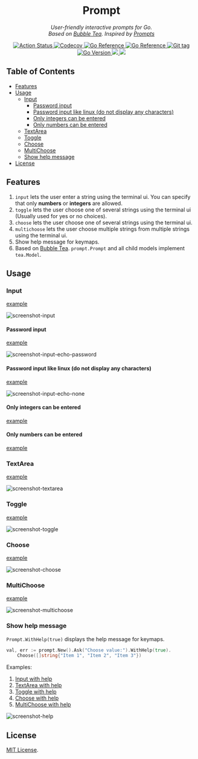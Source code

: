 <div align="center">
  <h1>Prompt</h1>
  <p>
    <i>User-friendly interactive prompts for Go.</i>
    <br />
    <i>
      Based on <a href="https://github.com/charmbracelet/bubbletea" alt="Bubble Tea">Bubble Tea</a>.
      Inspired by <a href="https://github.com/terkelg/prompts" alt="prompts">Prompts</a>
    </i>
  </p>

  <p>
    <a href="https://github.com/cqroot/prompt/actions">
      <img src="https://github.com/cqroot/prompt/workflows/test/badge.svg" alt="Action Status" />
    </a>
    <a href="https://codecov.io/gh/cqroot/prompt">
      <img src="https://codecov.io/gh/cqroot/prompt/branch/main/graph/badge.svg" alt="Codecov" />
    </a>
    <a href="https://goreportcard.com/report/github.com/cqroot/prompt">
      <img src="https://goreportcard.com/badge/github.com/cqroot/prompt" alt="Go Reference" />
    </a>
    <a href="https://pkg.go.dev/github.com/cqroot/prompt">
      <img src="https://pkg.go.dev/badge/github.com/cqroot/prompt.svg" alt="Go Reference" />
    </a>
    <a href="https://github.com/cqroot/prompt/tags">
      <img src="https://img.shields.io/github/v/tag/cqroot/prompt" alt="Git tag" />
    </a>
    <a href="https://github.com/cqroot/prompt/blob/main/go.mod">
      <img src="https://img.shields.io/github/go-mod/go-version/cqroot/prompt" alt="Go Version" />
    </a>
    <a href="https://github.com/cqroot/prompt/blob/main/LICENSE">
      <img src="https://img.shields.io/github/license/cqroot/prompt" />
    </a>
    <a href="https://github.com/cqroot/prompt/issues">
      <img src="https://img.shields.io/github/issues/cqroot/prompt" />
    </a>
  </p>
</div>

## Table of Contents

- [Features](#features)
- [Usage](#usage)
  - [Input](#input)
    - [Password input](#password-input)
    - [Password input like linux (do not display any characters)](<#password-input-like-linux-(do-not-display-any-characters)>)
    - [Only integers can be entered](#only-integers-can-be-entered)
    - [Only numbers can be entered](#only-numbers-can-be-entered)
  - [TextArea](#textarea)
  - [Toggle](#toggle)
  - [Choose](#choose)
  - [MultiChoose](#multichoose)
  - [Show help message](#show-help-message)
- [License](#license)

## Features

1. `input` lets the user enter a string using the terminal ui.
   You can specify that only **numbers** or **integers** are allowed.
2. `toggle` lets the user choose one of several strings using the terminal ui (Usually used for yes or no choices).
3. `choose` lets the user choose one of several strings using the terminal ui.
4. `multichoose` lets the user choose multiple strings from multiple strings using the terminal ui.
5. Show help message for keymaps.
6. Based on [Bubble Tea]("https://github.com/charmbracelet/bubbletea").
   `prompt.Prompt` and all child models implement `tea.Model`.

## Usage

### Input

[example](https://github.com/cqroot/prompt/blob/main/examples/input/main.go)

![screenshot-input](https://user-images.githubusercontent.com/46901748/216246350-d14074b0-0895-4a0b-890f-11c0cd725a04.gif)

#### Password input

[example](https://github.com/cqroot/prompt/blob/main/examples/input-echo-password/main.go)

![screenshot-input-echo-password](https://user-images.githubusercontent.com/46901748/218305925-37de2c0c-2d6b-419e-9448-afad7e40e1d2.gif)

#### Password input like linux (do not display any characters)

[example](https://github.com/cqroot/prompt/blob/main/examples/input-echo-none/main.go)

![screenshot-input-echo-none](https://user-images.githubusercontent.com/46901748/218305921-87e607a6-3b7f-4040-ada6-79406e65cdc7.gif)

#### Only integers can be entered

[example](https://github.com/cqroot/prompt/blob/main/examples/input-integer-only/main.go)

#### Only numbers can be entered

[example](https://github.com/cqroot/prompt/blob/main/examples/input-number-only/main.go)

### TextArea

[example](https://github.com/cqroot/prompt/blob/main/examples/textarea/main.go)

![screenshot-textarea](https://user-images.githubusercontent.com/46901748/218306061-d5f0ba9f-e6d5-43c8-ae04-88ae1cf8e758.gif)

### Toggle

[example](https://github.com/cqroot/prompt/blob/main/examples/toggle/main.go)

![screenshot-toggle](https://user-images.githubusercontent.com/46901748/216246356-fb3eb7df-7240-4a09-8899-45797bfe79c7.gif)

### Choose

[example](https://github.com/cqroot/prompt/blob/main/examples/choose/main.go)

![screenshot-choose](https://user-images.githubusercontent.com/46901748/216246342-da8d8b67-983c-41b8-b85d-a4ef2dcab0bd.gif)

### MultiChoose

[example](https://github.com/cqroot/prompt/blob/main/examples/multichoose/main.go)

![screenshot-multichoose](https://user-images.githubusercontent.com/46901748/216246355-92129b7b-c812-4b15-bfbc-7ec7e39e972a.gif)

### Show help message

`Prompt.WithHelp(true)` displays the help message for keymaps.

```go
val, err := prompt.New().Ask("Choose value:").WithHelp(true).
	Choose([]string{"Item 1", "Item 2", "Item 3"})
```

Examples:

1. [Input with help](https://github.com/cqroot/prompt/blob/main/examples/input-with-help/main.go)
2. [TextArea with help](https://github.com/cqroot/prompt/blob/main/examples/textarea-with-help/main.go)
3. [Toggle with help](https://github.com/cqroot/prompt/blob/main/examples/toggle-with-help/main.go)
4. [Choose with help](https://github.com/cqroot/prompt/blob/main/examples/choose-with-help/main.go)
5. [MultiChoose with help](https://github.com/cqroot/prompt/blob/main/examples/multichoose-with-help/main.go)

![screenshot-help](https://user-images.githubusercontent.com/46901748/216308618-0b865448-23cd-4029-9a26-d6802b375fa4.png)

## License

[MIT License](https://github.com/cqroot/prompt/blob/main/LICENSE).

